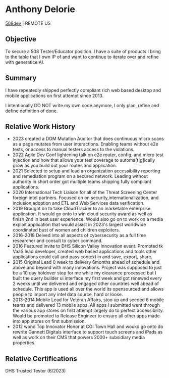 # Anthony Delorie
[508dev](https://lkdn.in/508dev) | REMOTE US

## Objective
To secure a 508 Tester/Educator position. I have a suite of products I bring to the table that I own IP of and want to continue to iterate over and refine with generatice AI.

## Summary
I have repeatedly shipped perfectly compliant rich web based desktop and mobile applications on first attempt since 2013.

I intentionally DO NOT write my own code anymore, I only plan, refine and define definition of done.  

## Relative Work History
- 2023 created a DOM Mutation Auditor that does continuous micro scans as a page mutates from user interactions. Enabling teams without e2e tests, or access to manual testers access to the violations.
- 2022 Agile Dev Conf lightening talk on e2e router, config, and micro test injection and how that allows your test coverage to automa[t|g]ically grow as you build out your routes and application.
- 2021 Selected to setup and lead an organization accessibility reporting and remediation program on a secured network. Leading without authority in short order got multiple teams shipping fully compliant applications.
- 2020 International Tech Liaison for all of the Threat Screening Center foreign intel partners. Focused on on security,internationalization, and inclusion,adoption and ETL and Web Services data verification.
- 2019 Brought on to take CloudTracker to an marketable enterprise application. It would go onto to win cloud security award as well as finish 2nd in best user experience.
Would also go on to work on a media exploit application that would assist in 2023's largest worldwide coordinated bust of women and children exploiters.
- 2016-2018 Delved into all aspects of cybersecurity as a full time researcher and consult to cyber command.
- 2016 Featured invite to DHS Silicon Valley Innovation event. Promoted tk VaaS lead developer, created web based applications and tools other applications could call and pass context in and save, export, share.
- 2015 Original Lead 0 week to delivery 6months ahead of schedule and above and beyond with many innovations. Project was supposed to just be a 10 day holdover stop for me while my clearance processed but I built the query builder ui interface my first week and got renewed every 2 weeks until we delivered and engaged other
countries well abead of schedule. This app is used all over the world its opensourced and allows people to import any intel data source, hard or loose.
- 2013-2014 Mobile Lead for Veteran Affairs, stoo up and seeded 6 mobile teams and delivered 13 mobile apps.
All apps I submitted went through the various app stores on first attempt largely do to perfect accessibility.
Would be promoted to Release Engineer to ensure all other apps made into app stores on first submission.
- 2012 wond Top Innovator Honor at CGI Town Hall and woukd go onto do rewrite Gannett Digitals interface to support touch screens and iPads as well as work on their CMS that powers 2000+ subsidiary media properties.
  
## Relative Certifications
DHS Trusted Tester (6/2023)
